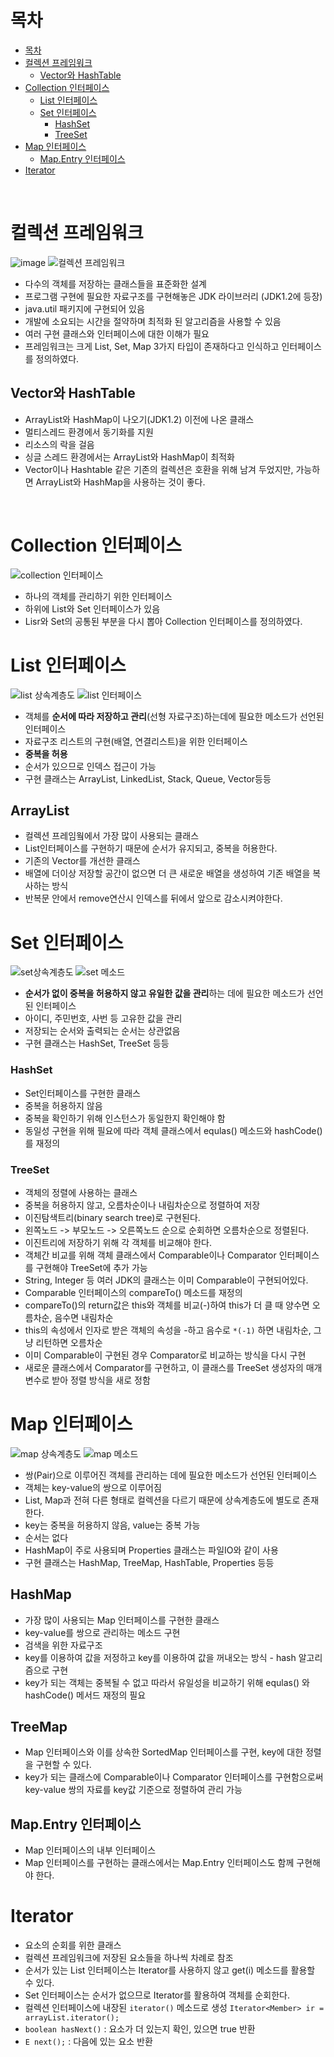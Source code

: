 # 목차
- [목차](#목차)
- [컬렉션 프레임워크](#컬렉션-프레임워크)
  - [Vector와 HashTable](#vector와-hashtable)
- [Collection 인터페이스](#collection-인터페이스)
  - [List 인터페이스](#list-인터페이스)
  - [Set 인터페이스](#set-인터페이스)
    - [HashSet](#hashset)
    - [TreeSet](#treeset)
- [Map 인터페이스](#map-인터페이스)
  - [Map.Entry 인터페이스](#Map.Entry-인터페이스)
- [Iterator](#iterator)


<br>

# 컬렉션 프레임워크
![image](https://user-images.githubusercontent.com/106129404/229985160-31b66551-71b2-4219-b471-fc15fd78c462.png)
![컬렉션 프레임워크](https://github.com/soberdam/TIL/assets/106129404/48c99ef5-3736-449f-846e-65b0a42fe3d8)

- 다수의 객체를 저장하는 클래스들을 표준화한 설계
- 프로그램 구현에 필요한 자료구조를 구현해놓은 JDK 라이브러리 (JDK1.2에 등장)
- java.util 패키지에 구현되어 있음
- 개발에 소요되는 시간을 절약하며 최적화 된 알고리즘을 사용할 수 있음
- 여러 구현 클래스와 인터페이스에 대한 이해가 필요
- 프레임워크는 크게 List, Set, Map 3가지 타입이 존재하다고 인식하고 인터페이스를 정의하였다.

## Vector와 HashTable
- ArrayList와 HashMap이 나오기(JDK1.2) 이전에 나온 클래스
- 멀티스레드 환경에서 동기화를 지원
- 리소스의 락을 걸음
- 싱글 스레드 환경에서는 ArrayList와 HashMap이 최적화
- Vector이나 Hashtable 같은 기존의 컬렉션은 호환을 위해 남겨 두었지만, 가능하면 ArrayList와 HashMap을 사용하는 것이 좋다.

<br>


# Collection 인터페이스
![collection 인터페이스](https://github.com/soberdam/TIL/assets/106129404/b163a801-f4b9-4817-8ed4-70644483cbb8)
- 하나의 객체를 관리하기 위한 인터페이스
- 하위에 List와 Set 인터페이스가 있음
- Lisr와 Set의 공통된 부분을 다시 뽑아 Collection 인터페이스를 정의하였다.

# List 인터페이스
![list 상속계층도](https://github.com/soberdam/TIL/assets/106129404/96e79a82-5eba-459b-97d3-7eb04e9ef157)
![list 인터페이스](https://github.com/soberdam/TIL/assets/106129404/43e2f100-01e0-495f-9a0e-d1253a97e581)
- 객체를 **순서에 따라 저장하고 관리**(선형 자료구조)하는데에 필요한 메소드가 선언된 인터페이스
- 자료구조 리스트의 구현(배열, 연결리스트)을 위한 인터페이스
- **중복을 허용**
- 순서가 있으므로 인덱스 접근이 가능
- 구현 클래스는 ArrayList, LinkedList, Stack, Queue, Vector등등

## ArrayList
- 컬렉션 프레임웤에서 가장 많이 사용되는 클래스
- List인터페이스를 구현하기 때문에 순서가 유지되고, 중복을 허용한다.
- 기존의 Vector를 개선한 클래스
- 배열에 더이상 저장할 공간이 없으면 더 큰 새로운 배열을 생성하여 기존 배열을 복사하는 방식
- 반복문 안에서 remove연산시 인덱스를 뒤에서 앞으로 감소시켜야한다.
  

# Set 인터페이스
![set상속계층도](https://github.com/soberdam/TIL/assets/106129404/82bb975d-0766-41c6-b053-2e41c6acc37b)
![set 메소드](https://github.com/soberdam/TIL/assets/106129404/ce557a00-01f4-4bcd-8837-f409f5182ece)
- **순서가 없이 중복을 허용하지 않고 유일한 값을 관리**하는 데에 필요한 메소드가 선언된 인터페이스
- 아이디, 주민번호, 사번 등 고유한 값을 관리
- 저장되는 순서와 출력되는 순서는 상관없음
- 구현 클래스는 HashSet, TreeSet 등등

### HashSet
- Set인터페이스를 구현한 클래스
- 중복을 허용하지 않음
- 중복을 확인하기 위해 인스턴스가 동일한지 확인해야 함
- 동일성 구현을 위해 필요에 따라 객체 클래스에서 equlas() 메소드와 hashCode()를 재정의

### TreeSet
- 객체의 정렬에 사용하는 클래스
- 중복을 허용하지 않고, 오름차순이나 내림차순으로 정렬하여 저장
- 이진탐색트리(binary search tree)로 구현된다.
- 왼쪽노드 -> 부모노드 -> 오른쪽노드 순으로 순회하면 오름차순으로 정렬된다.
- 이진트리에 저장하기 위해 각 객체를 비교해야 한다.
- 객체간 비교를 위해 객체 클래스에서 Comparable이나 Comparator 인터페이스를 구현해야 TreeSet에 추가 가능
- String, Integer 등 여러 JDK의 클래스는 이미 Comparable이 구현되어있다.
- Comparable 인터페이스의 compareTo() 메소드를 재정의
- compareTo()의 return값은 this와 객체를 비교(-)하여 this가 더 클 때 양수면 오름차순, 음수면 내림차순
- this의 속성에서 인자로 받은 객체의 속성을 -하고 음수로 `*(-1)` 하면 내림차순, 그냥 리턴하면 오름차순
- 이미 Comparable이 구현된 경우 Comparator로 비교하는 방식을 다시 구현
- 새로운 클래스에서 Comparator를 구현하고, 이 클래스를 TreeSet 생성자의 매개변수로 받아 정렬 방식을 새로 정함


# Map 인터페이스
![map 상속계층도](https://github.com/soberdam/TIL/assets/106129404/5edb0f04-290d-449e-9077-d5688aac40a6)
![map 메소드](https://github.com/soberdam/TIL/assets/106129404/ee9f251e-a5b6-4be0-81ad-6a30a9af58c7)
- 쌍(Pair)으로 이루어진 객체를 관리하는 데에 필요한 메소드가 선언된 인터페이스
- 객체는 key-value의 쌍으로 이루어짐
- List, Map과 전혀 다른 형태로 컬렉션을 다르기 때문에 상속계층도에 별도로 존재한다.
- key는 중복을 허용하지 않음, value는 중복 가능
- 순서는 없다
- HashMap이 주로 사용되며 Properties 클래스는 파일IO와 같이 사용
- 구현 클래스는 HashMap, TreeMap, HashTable, Properties 등등

## HashMap
- 가장 많이 사용되는 Map 인터페이스를 구현한 클래스
- key-value를 쌍으로 관리하는 메소드 구현
- 검색을 위한 자료구조
- key를 이용하여 값을 저정하고 key를 이용하여 값을 꺼내오는 방식 - hash 알고리즘으로 구현
- key가 되는 객체는 중복될 수 없고 따라서 유일성을 비교하기 위해 equlas() 와 hashCode() 메서드 재정의 필요

## TreeMap
- Map 인터페이스와 이를 상속한 SortedMap 인터페이스를 구현, key에 대한 정렬을 구현할 수 있다.
- key가 되는 클래스에 Comparable이나 Comparator 인터페이스를 구현함으로써 key-value 쌍의 자료를 key값 기준으로 정렬하여 관리 가능

## Map.Entry 인터페이스
- Map 인터페이스의 내부 인터페이스
- Map 인터페이스를 구현하는 클래스에서는 Map.Entry 인터페이스도 함께 구현해야 한다.

# Iterator
- 요소의 순회를 위한 클래스
- 컬렉션 프레임워크에 저장된 요소들을 하나씩 차례로 참조
- 순서가 있는 List 인터페이스는 Iterator를 사용하지 않고 get(i) 메소드를 활용할 수 있다.
- Set 인터페이스는 순서가 없으므로 Iterator를 활용하여 객체를 순회한다.
- 컬렉션 인터페이스에 내장된 `iterator()` 메소드로 생성 `Iterator<Member> ir = arrayList.iterator();`
- `boolean hasNext()` : 요소가 더 있는지 확인, 있으면 true 반환
- `E next();` : 다음에 있는 요소 반환


